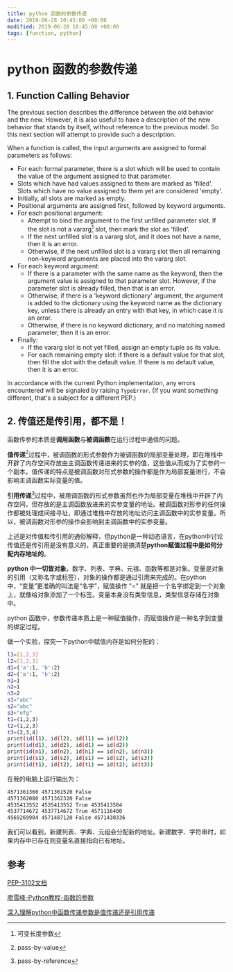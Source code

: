 ```yaml
---
title: python 函数的参数传递
date: 2019-06-28 10:45:00 +08:00
modified: 2019-06-28 10:45:00 +08:00
tags: [function, python]
---
```


# python 函数的参数传递

## 1. Function Calling Behavior

The previous section describes the difference between the old behavior and the new. However, it is also useful to have a description of the new behavior that stands by itself, without reference to the previous model. So this next section will attempt to provide such a description.

When a function is called, the input arguments are assigned to formal parameters as follows:

- For each formal parameter, there is a slot which will be used to contain the value of the argument assigned to that parameter.
- Slots which have had values assigned to them are marked as 'filled'. Slots which have no value assigned to them yet are considered 'empty'.
- Initially, all slots are marked as empty.
- Positional arguments are assigned first, followed by keyword arguments.
- For each positional argument:
  - Attempt to bind the argument to the first unfilled parameter slot. If the slot is not a vararg[^1] slot, then mark the slot as 'filled'.
  - If the next unfilled slot is a vararg slot, and it does not have a name, then it is an error.
  - Otherwise, if the next unfilled slot is a vararg slot then all remaining non-keyword arguments are placed into the vararg slot.
- For each keyword argument:
  - If there is a parameter with the same name as the keyword, then the argument value is assigned to that parameter slot. However, if the parameter slot is already filled, then that is an error.
  - Otherwise, if there is a 'keyword dictionary' argument, the argument is added to the dictionary using the keyword name as the dictionary key, unless there is already an entry with that key, in which case it is an error.
  - Otherwise, if there is no keyword dictionary, and no matching named parameter, then it is an error.
- Finally:
  - If the vararg slot is not yet filled, assign an empty tuple as its value.
  - For each remaining empty slot: if there is a default value for that slot, then fill the slot with the default value. If there is no default value, then it is an error.

In accordance with the current Python implementation, any errors encountered will be signaled by raising `TypeError`. (If you want something different, that's a subject for a different PEP.)



## 2. 传值还是传引用，都不是！

函数传参的本质是**调用函数**与**被调函数**在运行过程中通信的问题。

**值传递**[^2]过程中，被调函数的形式参数作为被调函数的局部变量处理，即在堆栈中开辟了内存空间存放由主调函数传递进来的实参的值，这些值从而成为了实参的一个副本。值传递的特点是被调函数对形式参数的操作都是作为局部变量进行，不会影响主调函数实际变量的值。

**引用传递**[^3]过程中，被用调函数的形式参数虽然也作为局部变量在堆栈中开辟了内存空间，但存放的是主调函数放进来的实参变量的地址。被调函数对形参的任何操作都被处理成间接寻址，即通过堆栈中存放的地址访问主调函数中的实参变量。所以，被调函数对形参的操作会影响到主调函数中的实参变量。

上述是对传值和传引用的通俗解释，但python是一种动态语言，在python中讨论传值还是传引用是没有意义的，真正重要的是搞清楚**python赋值过程中是如何分配内存地址的**。

**python 中一切皆对象**，数字、列表、字典、元祖、函数等都是对象。变量是对象的引用（又称名字或标签），对象的操作都是通过引用来完成的。在python中，“变量”更准确的叫法是“名字”，赋值操作 "=" 就是把一个名字绑定到一个对象上，就像给对象添加了一个标签。变量本身没有类型信息，类型信息存储在对象中。

python 函数中，参数传递本质上是一种赋值操作，而赋值操作是一种名字到变量的绑定过程。

做一个实验，探究一下python中赋值内存是如何分配的：

```bash
l1=[1,2,3]
l2=[1,2,3]
d1={'a':1, 'b':2}
d2={'a':1, 'b':2}
n1=1
n2=1
n3=2
s1="abc"
s2="abc"
s3="efg"
t1=(1,2,3)
t2=(1,2,3)
t3=(2,3,4)
print(id(l1), id(l2), id(l1) == id(l2))
print(id(d1), id(d2), id(d1) == id(d2))
print(id(n1), id(n2), id(n1) == id(n2), id(n3))
print(id(s1), id(s2), id(s1) == id(s2), id(s3))
print(id(t1), id(t2), id(t1) == id(t2), id(t3))
```

在我的电脑上运行输出为：

```bash
4571361360 4571361520 False
4571362080 4571362320 False
4535413552 4535413552 True 4535413584
4537714672 4537714672 True 4571116400
4569269904 4571487120 False 4571430336
```

我们可以看到，新建列表、字典、元组会分配新的地址。新建数字、字符串时，如果内存中已存在则变量名直接指向已有地址。



## 参考
[^1]: 可变长度参数
[^2]: pass-by-value
[^3]: pass-by-reference

[PEP-3102文档](https://www.python.org/dev/peps/pep-3102/)

[廖雪峰-Python教程-函数的参数](https://www.liaoxuefeng.com/wiki/0014316089557264a6b348958f449949df42a6d3a2e542c000/001431752945034eb82ac80a3e64b9bb4929b16eeed1eb9000)

[深入理解python中函数传递参数是值传递还是引用传递](https://www.jb51.net/article/127667.htm)